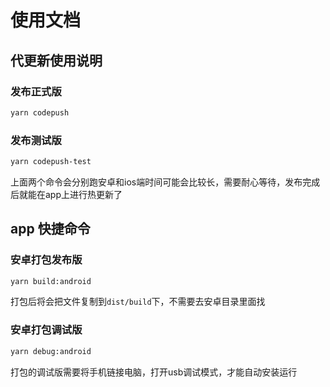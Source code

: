 # 使用文档

## 代更新使用说明
### 发布正式版
```bash
yarn codepush
```
### 发布测试版
```bash
yarn codepush-test
```
上面两个命令会分别跑安卓和ios端时间可能会比较长，需要耐心等待，发布完成后就能在app上进行热更新了

## app 快捷命令

### 安卓打包发布版
```bash
yarn build:android
```
打包后将会把文件复制到`dist/build`下，不需要去安卓目录里面找

### 安卓打包调试版
```bash
yarn debug:android
```
打包的调试版需要将手机链接电脑，打开usb调试模式，才能自动安装运行
